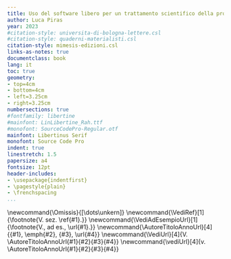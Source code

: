 ```yaml
---
title: Uso del software libero per un trattamento scientifico della prova digitale nell'informatica forense 
author: Luca Piras
year: 2023
#citation-style: universita-di-bologna-lettere.csl
#citation-style: quaderni-materialisti.csl
citation-style: mimesis-edizioni.csl
links-as-notes: true
documentclass: book
lang: it
toc: true
geometry:
- top=4cm
- bottom=4cm
- left=3.25cm
- right=3.25cm
numbersections: true
#fontfamily: libertine
#mainfont: LinLibertine_Rah.ttf
#monofont: SourceCodePro-Regular.otf
mainfont: Libertinus Serif
monofont: Source Code Pro
indent: true
linestretch: 1.5
papersize: a4
fontsize: 12pt
header-includes:
- \usepackage{indentfirst}
- \pagestyle{plain}
- \frenchspacing
...
```


\newcommand{\Omissis}{[\dots\unkern]}
\newcommand{\VediRef}[1]{\footnote{V. sez. \ref{#1}.}}
\newcommand{\VediAdEsempioUrl}[1]{\footnote{V., ad es., \url{#1}.}}
\newcommand{\AutoreTitoloAnnoUrl}[4]{{#1}, \emph{#2}, {#3}, \url{#4}}
\newcommand{\VediUrl}[4]{V. \AutoreTitoloAnnoUrl{#1}{#2}{#3}{#4}}
\newcommand{\vediUrl}[4]{v. \AutoreTitoloAnnoUrl{#1}{#2}{#3}{#4}}
